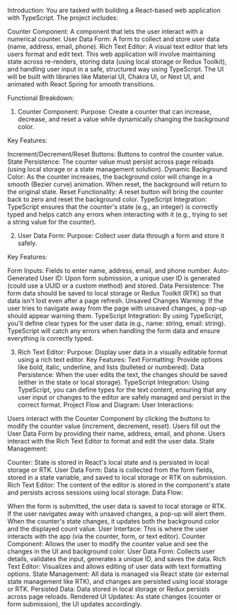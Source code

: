 Introduction:
You are tasked with building a React-based web application with TypeScript. The project includes:

Counter Component: A component that lets the user interact with a numerical counter.
User Data Form: A form to collect and store user data (name, address, email, phone).
Rich Text Editor: A visual text editor that lets users format and edit text.
This web application will involve maintaining state across re-renders, storing data (using local storage or Redux Toolkit), and handling user input in a safe, structured way using TypeScript. The UI will be built with libraries like Material UI, Chakra UI, or Next UI, and animated with React Spring for smooth transitions.

Functional Breakdown:
1. Counter Component:
Purpose: Create a counter that can increase, decrease, and reset a value while dynamically changing the background color.

Key Features:

Increment/Decrement/Reset Buttons: Buttons to control the counter value.
State Persistence: The counter value must persist across page reloads (using local storage or a state management solution).
Dynamic Background Color: As the counter increases, the background color will change in a smooth (Bezier curve) animation. When reset, the background will return to the original state.
Reset Functionality: A reset button will bring the counter back to zero and reset the background color.
TypeScript Integration: TypeScript ensures that the counter's state (e.g., an integer) is correctly typed and helps catch any errors when interacting with it (e.g., trying to set a string value for the counter).

2. User Data Form:
Purpose: Collect user data through a form and store it safely.

Key Features:

Form Inputs: Fields to enter name, address, email, and phone number.
Auto-Generated User ID: Upon form submission, a unique user ID is generated (could use a UUID or a custom method) and stored.
Data Persistence: The form data should be saved to local storage or Redux Toolkit (RTK) so that data isn't lost even after a page refresh.
Unsaved Changes Warning: If the user tries to navigate away from the page with unsaved changes, a pop-up should appear warning them.
TypeScript Integration: By using TypeScript, you'll define clear types for the user data (e.g., name: string, email: string). TypeScript will catch any errors when handling the form data and ensure everything is correctly typed.

3. Rich Text Editor:
Purpose: Display user data in a visually editable format using a rich text editor.
Key Features:
Text Formatting: Provide options like bold, italic, underline, and lists (bulleted or numbered).
Data Persistence: When the user edits the text, the changes should be saved (either in the state or local storage).
TypeScript Integration: Using TypeScript, you can define types for the text content, ensuring that any user input or changes to the editor are safely managed and persist in the correct format.
Project Flow and Diagram:
User Interactions:

Users interact with the Counter Component by clicking the buttons to modify the counter value (increment, decrement, reset).
Users fill out the User Data Form by providing their name, address, email, and phone.
Users interact with the Rich Text Editor to format and edit the user data.
State Management:

Counter: State is stored in React's local state and is persisted in local storage or RTK.
User Data Form: Data is collected from the form fields, stored in a state variable, and saved to local storage or RTK on submission.
Rich Text Editor: The content of the editor is stored in the component's state and persists across sessions using local storage.
Data Flow:

When the form is submitted, the user data is saved to local storage or RTK.
If the user navigates away with unsaved changes, a pop-up will alert them.
When the counter's state changes, it updates both the background color and the displayed count value.
User Interface: This is where the user interacts with the app (via the counter, form, or text editor).
Counter Component: Allows the user to modify the counter value and see the changes in the UI and background color.
User Data Form: Collects user details, validates the input, generates a unique ID, and saves the data.
Rich Text Editor: Visualizes and allows editing of user data with text formatting options.
State Management: All data is managed via React state (or external state management like RTK), and changes are persisted using local storage or RTK.
Persisted Data: Data stored in local storage or Redux persists across page reloads.
Rendered UI Updates: As state changes (counter or form submission), the UI updates accordingly.

